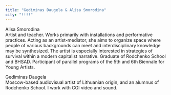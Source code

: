 ```yaml
---
title: "Gediminas Daugela & Alisa Smorodina"
city: "!!!!"
---
```


Alisa Smorodina  
Artist and teacher. Works primarily with installations and performative practices. Acting as an artist-mediator, she aims to organize space where people of various backgrounds can meet and interdisciplinary knowledge may be synthesized. The artist is especially interested in strategies of survival within a modern capitalist narrative. Graduate of Rodchenko School and BHSAD. Participant of parallel programs of the 5th and 6th Biennale for Young Artists.

Gediminas Daugela  
Moscow-based audiovisual artist of Lithuanian origin, and an alumnus of Rodchenko School. I work with CGI video and sound.
